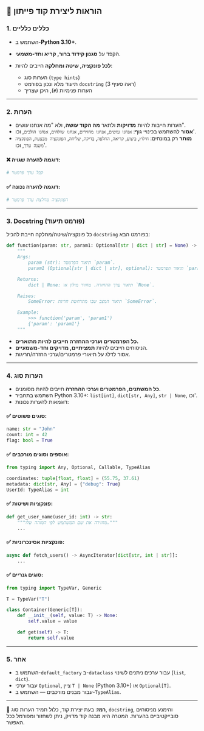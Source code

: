 ## 📘 הוראות ליצירת קוד פייתון

### 1. כללים כלליים

* השתמש ב-**Python 3.10+**.
* הקפד על **סגנון קידוד ברור, קריא וחד-משמעי**.
* **לכל פונקציה, שיטה ומחלקה** חייבים להיות:

  * הערות סוג (`type hints`)
  * תיעוד מלא ונכון בפורמט `docstring` (ראה סעיף 3)
  * הערות פנימיות (`#`), היכן שצריך

---

### 2. הערות

* הערות חייבות להיות **מדויקות** ולתאר **מה הקוד עושה**, ולא "מה אנחנו עושים".
* **אסור** להשתמש בכינויי גוף: `אנחנו עושים`, `אנחנו מחזירים`, `אנחנו שולחים`, `אנחנו הולכים`, וכו'.
* **מותר** רק במונחים: `חילוץ`, `ביצוע`, `קריאה`, `החלפה`, `בדיקה`, `שליחה`, `הפונקציה מבצעת`, `הפונקציה משנה ערך`, וכו'.

#### ❌ דוגמה להערה שגויה:

```python
# קבל ערך פרמטר
```

#### ✅ דוגמה להערה נכונה:

```python
# הפונקציה מחלצת ערך פרמטר
```

---

### 3. Docstring (פורמט תיעוד)

כל פונקציה/שיטה/מחלקה חייבת להכיל `docstring` בפורמט הבא:

```python
def function(param: str, param1: Optional[str | dict | str] = None) -> dict | None:
    """
    Args:
        param (str): תיאור הפרמטר `param`.
        param1 (Optional[str | dict | str], optional): תיאור הפרמטר `param1`. ברירת מחדל `None`.

    Returns:
        dict | None: תיאור ערך ההחזרה. מחזיר מילון או `None`.

    Raises:
        SomeError: תיאור המצב שבו מתרחשת חריגת `SomeError`.

    Example:
        >>> function('param', 'param1')
        {'param': 'param1'}
    """
```

* **כל הפרמטרים וערכי ההחזרה חייבים להיות מתוארים.**
* הניסוחים חייבים להיות **תמציתיים, מדויקים וחד-משמעיים**.
* אסור לדלג על תיאורי פרמטרים/ערכי החזרה/חריגות.

---

### 4. הערות סוג

* **כל המשתנים, הפרמטרים וערכי ההחזרה** חייבים להיות מסומנים.
* השתמש בתחביר Python 3.10+: `list[int]`, `dict[str, Any]`, `str | None`, וכו'.
* דוגמאות להערות נכונות:

#### ✅ סוגים פשוטים:

```python
name: str = "John"
count: int = 42
flag: bool = True
```

#### ✅ אוספים וסוגים מורכבים:

```python
from typing import Any, Optional, Callable, TypeAlias

coordinates: tuple[float, float] = (55.75, 37.61)
metadata: dict[str, Any] = {"debug": True}
UserId: TypeAlias = int
```

#### ✅ פונקציות ושיטות:

```python
def get_user_name(user_id: int) -> str:
    """מחזירה את שם המשתמש לפי המזהה שלו."""
    ...
```

#### ✅ פונקציות אסינכרוניות:

```python
async def fetch_users() -> AsyncIterator[dict[str, int | str]]:
    ...
```

#### ✅ סוגים גנריים:

```python
from typing import TypeVar, Generic

T = TypeVar("T")

class Container(Generic[T]):
    def __init__(self, value: T) -> None:
        self.value = value

    def get(self) -> T:
        return self.value
```

---

### 5. אחר

* השתמש ב-`default_factory` ב-`dataclass` עבור ערכים ניתנים לשינוי (`list`, `dict`).
* עבור ערכי `Optional`, ציין `T | None` (Python 3.10+) או `Optional[T]`.
* עבור מבנים מורכבים — השתמש ב-`TypeAlias`.

---

📌 **רמז**: בעת יצירת קוד, כלול תמיד הערות סוג, `docstring`, והימנע מניסוחים סובייקטיביים בהערות. המטרה היא מבנה קוד מדויק, ניתן לשחזור ומפורמל ככל האפשר.
